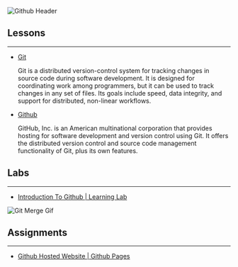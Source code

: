 ![Github Header](https://external-content.duckduckgo.com/iu/?u=http%3A%2F%2Fblog.davidecoppola.com%2Fwp-content%2Fuploads%2F2016%2F11%2FGitHub-logo-header.png&f=1&nofb=1)

## Lessons <!-- {docsify-ignore} -->

---

- [Git](/courses/03-Version_Control/lessons/git.md)

  Git is a distributed version-control system for tracking changes in source code during software development. It is designed for coordinating work among programmers, but it can be used to track changes in any set of files. Its goals include speed, data integrity, and support for distributed, non-linear workflows.

- [Github](/courses/03-Version_Control/lessons/github.md)

  GitHub, Inc. is an American multinational corporation that provides hosting for software development and version control using Git. It offers the distributed version control and source code management functionality of Git, plus its own features.

## Labs <!-- {docsify-ignore} -->

---

- [Introduction To Github | Learning Lab](https://lab.github.com/githubtraining/introduction-to-github)

![Git Merge Gif](https://media.giphy.com/media/cFkiFMDg3iFoI/giphy.gif)

## Assignments <!-- {docsify-ignore} -->

---

- [Github Hosted Website | Github Pages](/courses/03-Version_Control/labs/github-pages.md)
